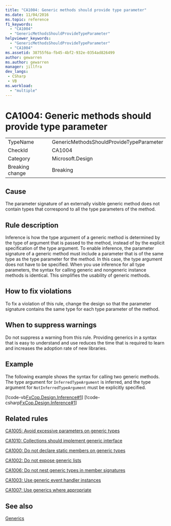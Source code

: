 ```yaml
---
title: "CA1004: Generic methods should provide type parameter"
ms.date: 11/04/2016
ms.topic: reference
f1_keywords:
  - "CA1004"
  - "GenericMethodsShouldProvideTypeParameter"
helpviewer_keywords:
  - "GenericMethodsShouldProvideTypeParameter"
  - "CA1004"
ms.assetid: 38755f6a-fb45-4bf2-932e-0354ad826499
author: gewarren
ms.author: gewarren
manager: jillfra
dev_langs:
 - CSharp
 - VB
ms.workload:
  - "multiple"
---
```

# CA1004: Generic methods should provide type parameter

|||
|-|-|
|TypeName|GenericMethodsShouldProvideTypeParameter|
|CheckId|CA1004|
|Category|Microsoft.Design|
|Breaking change|Breaking|

## Cause
The parameter signature of an externally visible generic method does not contain types that correspond to all the type parameters of the method.

## Rule description
Inference is how the type argument of a generic method is determined by the type of argument that is passed to the method, instead of by the explicit specification of the type argument. To enable inference, the parameter signature of a generic method must include a parameter that is of the same type as the type parameter for the method. In this case, the type argument does not have to be specified. When you use inference for all type parameters, the syntax for calling generic and nongeneric instance methods is identical. This simplifies the usability of generic methods.

## How to fix violations
To fix a violation of this rule, change the design so that the parameter signature contains the same type for each type parameter of the method.

## When to suppress warnings
Do not suppress a warning from this rule. Providing generics in a syntax that is easy to understand and use reduces the time that is required to learn and increases the adoption rate of new libraries.

## Example
The following example shows the syntax for calling two generic methods. The type argument for `InferredTypeArgument` is inferred, and the type argument for `NotInferredTypeArgument` must be explicitly specified.

[!code-vb[FxCop.Design.Inference#1](../code-quality/codesnippet/VisualBasic/ca1004-generic-methods-should-provide-type-parameter_1.vb)]
[!code-csharp[FxCop.Design.Inference#1](../code-quality/codesnippet/CSharp/ca1004-generic-methods-should-provide-type-parameter_1.cs)]

## Related rules
[CA1005: Avoid excessive parameters on generic types](../code-quality/ca1005-avoid-excessive-parameters-on-generic-types.md)

[CA1010: Collections should implement generic interface](../code-quality/ca1010-collections-should-implement-generic-interface.md)

[CA1000: Do not declare static members on generic types](../code-quality/ca1000-do-not-declare-static-members-on-generic-types.md)

[CA1002: Do not expose generic lists](../code-quality/ca1002-do-not-expose-generic-lists.md)

[CA1006: Do not nest generic types in member signatures](../code-quality/ca1006-do-not-nest-generic-types-in-member-signatures.md)

[CA1003: Use generic event handler instances](../code-quality/ca1003-use-generic-event-handler-instances.md)

[CA1007: Use generics where appropriate](../code-quality/ca1007-use-generics-where-appropriate.md)

## See also
[Generics](/dotnet/csharp/programming-guide/generics/index)
